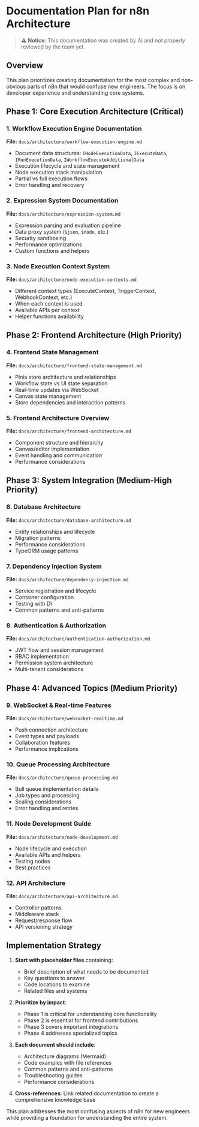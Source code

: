 # Documentation Plan for n8n Architecture

> **⚠️ Notice**: This documentation was created by AI and not properly reviewed by the team yet.

## Overview
This plan prioritizes creating documentation for the most complex and non-obvious parts of n8n that would confuse new engineers. The focus is on developer experience and understanding core systems.

## Phase 1: Core Execution Architecture (Critical)

### 1. Workflow Execution Engine Documentation
**File:** `docs/architecture/workflow-execution-engine.md`
- Document data structures: `INodeExecutionData`, `IExecuteData`, `IRunExecutionData`, `IWorkflowExecuteAdditionalData`
- Execution lifecycle and state management
- Node execution stack manipulation
- Partial vs full execution flows
- Error handling and recovery

### 2. Expression System Documentation
**File:** `docs/architecture/expression-system.md`
- Expression parsing and evaluation pipeline
- Data proxy system (`$json`, `$node`, etc.)
- Security sandboxing
- Performance optimizations
- Custom functions and helpers

### 3. Node Execution Context System
**File:** `docs/architecture/node-execution-contexts.md`
- Different context types (ExecuteContext, TriggerContext, WebhookContext, etc.)
- When each context is used
- Available APIs per context
- Helper functions availability

## Phase 2: Frontend Architecture (High Priority)

### 4. Frontend State Management
**File:** `docs/architecture/frontend-state-management.md`
- Pinia store architecture and relationships
- Workflow state vs UI state separation
- Real-time updates via WebSocket
- Canvas state management
- Store dependencies and interaction patterns

### 5. Frontend Architecture Overview
**File:** `docs/architecture/frontend-architecture.md`
- Component structure and hierarchy
- Canvas/editor implementation
- Event handling and communication
- Performance considerations

## Phase 3: System Integration (Medium-High Priority)

### 6. Database Architecture
**File:** `docs/architecture/database-architecture.md`
- Entity relationships and lifecycle
- Migration patterns
- Performance considerations
- TypeORM usage patterns

### 7. Dependency Injection System
**File:** `docs/architecture/dependency-injection.md`
- Service registration and lifecycle
- Container configuration
- Testing with DI
- Common patterns and anti-patterns

### 8. Authentication & Authorization
**File:** `docs/architecture/authentication-authorization.md`
- JWT flow and session management
- RBAC implementation
- Permission system architecture
- Multi-tenant considerations

## Phase 4: Advanced Topics (Medium Priority)

### 9. WebSocket & Real-time Features
**File:** `docs/architecture/websocket-realtime.md`
- Push connection architecture
- Event types and payloads
- Collaboration features
- Performance implications

### 10. Queue Processing Architecture
**File:** `docs/architecture/queue-processing.md`
- Bull queue implementation details
- Job types and processing
- Scaling considerations
- Error handling and retries

### 11. Node Development Guide
**File:** `docs/architecture/node-development.md`
- Node lifecycle and execution
- Available APIs and helpers
- Testing nodes
- Best practices

### 12. API Architecture
**File:** `docs/architecture/api-architecture.md`
- Controller patterns
- Middleware stack
- Request/response flow
- API versioning strategy

## Implementation Strategy

1. **Start with placeholder files** containing:
   - Brief description of what needs to be documented
   - Key questions to answer
   - Code locations to examine
   - Related files and systems

2. **Prioritize by impact**:
   - Phase 1 is critical for understanding core functionality
   - Phase 2 is essential for frontend contributions
   - Phase 3 covers important integrations
   - Phase 4 addresses specialized topics

3. **Each document should include**:
   - Architecture diagrams (Mermaid)
   - Code examples with file references
   - Common patterns and anti-patterns
   - Troubleshooting guides
   - Performance considerations

4. **Cross-references**: Link related documentation to create a comprehensive knowledge base

This plan addresses the most confusing aspects of n8n for new engineers while providing a foundation for understanding the entire system.
